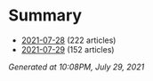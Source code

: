 # Summary
* [2021-07-28](https://github.com/nuuuwan/news_lk/blob/data/news_lk.2021-07-28.json) (222 articles)
* [2021-07-29](https://github.com/nuuuwan/news_lk/blob/data/news_lk.2021-07-29.json) (152 articles)

*Generated at 10:08PM, July 29, 2021*